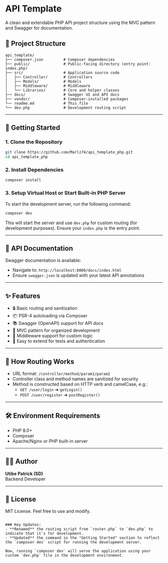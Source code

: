 # API Template

A clean and extendable PHP API project structure using the MVC pattern and Swagger for documentation.

## 📁 Project Structure

```
api_template/
├── composer.json         # Composer dependencies
├── public/               # Public-facing directory (entry point: index.php)
├── src/                  # Application source code
│   ├── Controller/       # Controllers
│   ├── Models/           # Models
│   ├── Middleware/       # Middleware
│   └── Libraries/        # Core and helper classes
├── docs/                 # Swagger UI and API docs
├── vendor/               # Composer-installed packages
└── readme.md             # This file
└── dev.php               # Development routing script
```

---

## 🚀 Getting Started

### 1. Clone the Repository

```bash
git clone https://github.com/Marlz74/api_template_php.git
cd api_template_php
```

### 2. Install Dependencies

```bash
composer install
```

### 3. Setup Virtual Host or Start Built-in PHP Server

To start the development server, run the following command:

```bash
composer dev
```

This will start the server and use `dev.php` for custom routing (for development purposes). Ensure your `index.php` is the entry point.

---

## 📖 API Documentation

Swagger documentation is available:

- Navigate to: `http://localhost:8000/docs/index.html`
- Ensure `swagger.json` is updated with your latest API annotations


---

## ✨ Features

- 🔒 Basic routing and sanitization
- 📦 PSR-4 autoloading via Composer
- 📚 Swagger (OpenAPI) support for API docs
- 🧩 MVC pattern for organized development
- 🧰 Middleware support for custom logic
- 🧪 Easy to extend for tests and authentication

---

## 🧠 How Routing Works

- URL format: `/controller/method/param1/param2`
- Controller class and method names are sanitized for security
- Method is constructed based on HTTP verb and camelCase, e.g.:
  - `GET /user/login` ➜ `getLogin()`
  - `POST /user/register` ➜ `postRegister()`

---

## 🛠 Environment Requirements

- PHP 8.0+
- Composer
- Apache/Nginx or PHP built-in server

---

## 🧑‍💻 Author

**Utibe Patrick (SD)**\
Backend Developer

---

## 📜 License

MIT License. Feel free to use and modify.
```

### Key Updates:
- **Renamed** the routing script from `router.php` to `dev.php` to indicate that it's for development.
- **Updated** the command in the "Getting Started" section to reflect the `composer dev` script for running the development server.

Now, running `composer dev` will serve the application using your custom `dev.php` file in the development environment.